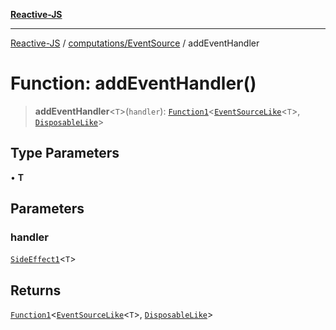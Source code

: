 [**Reactive-JS**](../../../README.md)

***

[Reactive-JS](../../../README.md) / [computations/EventSource](../README.md) / addEventHandler

# Function: addEventHandler()

> **addEventHandler**\<`T`\>(`handler`): [`Function1`](../../../functions/type-aliases/Function1.md)\<[`EventSourceLike`](../../interfaces/EventSourceLike.md)\<`T`\>, [`DisposableLike`](../../../utils/interfaces/DisposableLike.md)\>

## Type Parameters

• **T**

## Parameters

### handler

[`SideEffect1`](../../../functions/type-aliases/SideEffect1.md)\<`T`\>

## Returns

[`Function1`](../../../functions/type-aliases/Function1.md)\<[`EventSourceLike`](../../interfaces/EventSourceLike.md)\<`T`\>, [`DisposableLike`](../../../utils/interfaces/DisposableLike.md)\>
